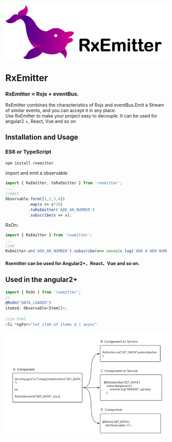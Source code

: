 ![logo](https://github.com/a-jie/RxEmitter/blob/master/logo/logo.png?raw=true)

# RxEmitter

### RxEmitter = Rxjs + eventBus.  
RxEmitter combines the characteristics of Rxjs and eventBus.Emit a Stream of similar events, and you can accept it in any place.  
Use RxEmitter to make your project easy to decouple.
It can be used for angular2 +, React, Vue and so on


## Installation and Usage

### ES6 or TypeScript

```sh
npm install rxemitter
```

import and emit a observable:

```js
import { RxEmitter, toRxEmitter } from 'rxemitter';
...
//emit 
Observable.form([1,2,3,4])
          .map(x => x*10)
          .toRxEmitter('ADD_AN_NUMBER')
          .subscribe(x => x);
```

RxOn:

```js
import { RxEmitter } from 'rxemitter';
...
//on
RxEmitter.on('ADD_AN_NUMBER').subscribe(x=> console.log(`ADD A NEW NUMBER - ${x}`))
```

#### Rxemitter can be used for Angular2+、React、Vue and so on.


## Used in the angular2+

```js
import { RxOn } from 'rxemitter';
//
@RxOn("DATA_LOADED")
items$: Observable<Item[]>;

//in html
<li *ngFor="let item of items $ | async"
```

![logo](https://github.com/a-jie/RxEmitter/blob/master/logo/emitter.png?raw=true)